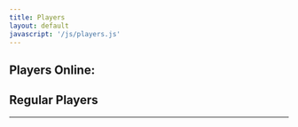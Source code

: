 ```yaml
---
title: Players
layout: default
javascript: '/js/players.js'
---
```


<h2 class="ever">Players Online:</h2>

<style>
.content {
	max-width: 600px;
}
</style>

<h2>Regular Players</h2>
<ul class="played"></ul>

<hr />
